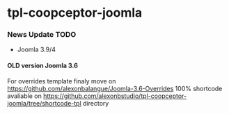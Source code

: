# tpl-coopceptor-joomla

### News Update TODO

+ Joomla 3.9/4 


#### OLD version Joomla 3.6 
For overrides template finaly move on https://github.com/alexonbalangue/Joomla-3.6-Overrides
100% shortcode avaliable on https://github.com/alexonbstudio/tpl-coopceptor-joomla/tree/shortcode-tpl directory

